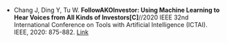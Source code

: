 * Chang J, Ding Y, Tu W. <b>FollowAKOInvestor: Using Machine Learning to Hear Voices from All Kinds of Investors[C]</b>//2020 IEEE 32nd International Conference on Tools with Artificial Intelligence (ICTAI). IEEE, 2020: 875-882. [Link](https://ieeexplore.ieee.org/abstract/document/9288305/)